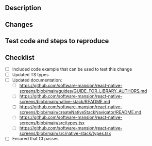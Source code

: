 ## Description

<!--
Description and motivation for this PR.

Include Fixes #<number> if this is fixing some issue.

Fixes # .
-->

## Changes

<!--
Please describe things you've changed here, make a **high level** overview, if change is simple you can omit this section.

For example:

- Updated `about.md` docs

-->

<!--

## Screenshots / GIFs

Here you can add screenshots / GIFs documenting your change.

You can add before / after section if you're changing some behavior.

### Before

### After

-->

## Test code and steps to reproduce

<!--
Please include code that can be used to test this change and short description how this example should work.
This snippet should be as minimal as possible and ready to be pasted into editor (don't exclude exports or remove "not important" parts of reproduction example)
-->

## Checklist

- [ ] Included code example that can be used to test this change
- [ ] Updated TS types
- [ ] Updated documentation: <!-- For adding new props to native-stack -->
  - [ ] https://github.com/software-mansion/react-native-screens/blob/main/guides/GUIDE_FOR_LIBRARY_AUTHORS.md
  - [ ] https://github.com/software-mansion/react-native-screens/blob/main/native-stack/README.md
  - [ ] https://github.com/software-mansion/react-native-screens/blob/main/createNativeStackNavigator/README.md
  - [ ] https://github.com/software-mansion/react-native-screens/blob/main/src/types.tsx
  - [ ] https://github.com/software-mansion/react-native-screens/blob/main/src/native-stack/types.tsx
- [ ] Ensured that CI passes
